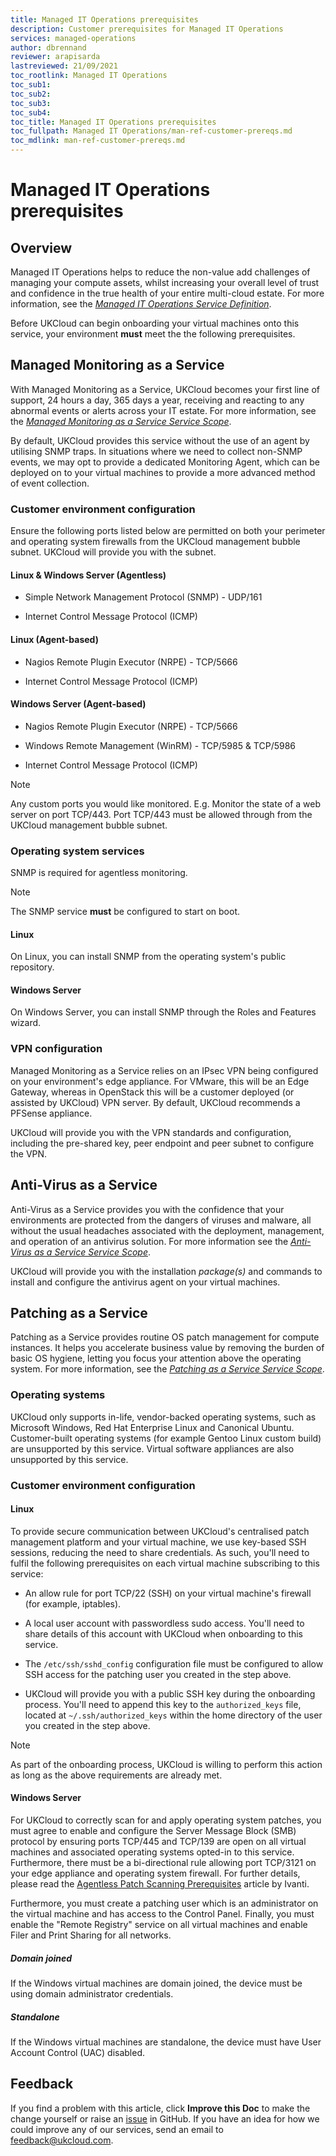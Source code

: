 ```yaml
---
title: Managed IT Operations prerequisites
description: Customer prerequisites for Managed IT Operations
services: managed-operations
author: dbrennand
reviewer: arapisarda
lastreviewed: 21/09/2021
toc_rootlink: Managed IT Operations
toc_sub1:
toc_sub2:
toc_sub3:
toc_sub4:
toc_title: Managed IT Operations prerequisites
toc_fullpath: Managed IT Operations/man-ref-customer-prereqs.md
toc_mdlink: man-ref-customer-prereqs.md
---
```


# Managed IT Operations prerequisites

## Overview

Managed IT Operations helps to reduce the non-value add challenges of managing your compute assets, whilst increasing your overall level of trust and confidence in the true health of your entire multi-cloud estate. For more information, see the [*Managed IT Operations Service Definition*](man-sd-managed-it-ops.md).

Before UKCloud can begin onboarding your virtual machines onto this service, your environment **must** meet the the following prerequisites.

## Managed Monitoring as a Service

With Managed Monitoring as a Service, UKCloud becomes your first line of support, 24 hours a day, 365 days a year, receiving and reacting to any abnormal events or alerts across your IT estate. For more information, see the [*Managed Monitoring as a Service Service Scope*](man-sco-monitoring.md).

By default, UKCloud provides this service without the use of an agent by utilising SNMP traps. In situations where we need to collect non-SNMP events, we may opt to provide a dedicated Monitoring Agent, which can be deployed on to your virtual machines to provide a more advanced method of event collection.

### Customer environment configuration

Ensure the following ports listed below are permitted on both your perimeter and operating system firewalls from the UKCloud management bubble subnet. UKCloud will provide you with the subnet.

#### Linux & Windows Server (Agentless)

- Simple Network Management Protocol (SNMP) - UDP/161

- Internet Control Message Protocol (ICMP)

#### Linux (Agent-based)

- Nagios Remote Plugin Executor (NRPE) - TCP/5666

- Internet Control Message Protocol (ICMP)

#### Windows Server (Agent-based)

- Nagios Remote Plugin Executor (NRPE) - TCP/5666

- Windows Remote Management (WinRM) - TCP/5985 & TCP/5986

- Internet Control Message Protocol (ICMP)

> [!NOTE]
>
> Any custom ports you would like monitored. E.g. Monitor the state of a web server on port TCP/443. Port TCP/443 must be allowed through from the UKCloud management bubble subnet.

### Operating system services

SNMP is required for agentless monitoring.

> [!NOTE]
>
> The SNMP service **must** be configured to start on boot.

#### Linux

On Linux, you can install SNMP from the operating system's public repository.

#### Windows Server

On Windows Server, you can install SNMP through the Roles and Features wizard.

### VPN configuration

Managed Monitoring as a Service relies on an IPsec VPN being configured on your environment's edge appliance. For VMware, this will be an Edge Gateway, whereas in OpenStack this will be a customer deployed (or assisted by UKCloud) VPN server. By default, UKCloud recommends a PFSense appliance.

UKCloud will provide you with the VPN standards and configuration, including the pre-shared key, peer endpoint and peer subnet to configure the VPN.

## Anti-Virus as a Service

Anti-Virus as a Service provides you with the confidence that your environments are protected from the dangers of viruses and malware, all without the usual headaches associated with the deployment, management, and operation of an antivirus solution. For more information see the [*Anti-Virus as a Service Service Scope*](man-sco-antivirus.md).

UKCloud will provide you with the installation *package(s)* and commands to install and configure the antivirus agent on your virtual machines.

## Patching as a Service

Patching as a Service provides routine OS patch management for compute instances. It helps you accelerate business value by removing the burden of basic OS hygiene, letting you focus your attention above the operating system. For more information, see the [*Patching as a Service Service Scope*](man-sco-patching.md).

### Operating systems

UKCloud only supports in-life, vendor-backed operating systems, such as Microsoft Windows, Red Hat Enterprise Linux and Canonical Ubuntu. Customer-built operating systems (for example Gentoo Linux custom build) are unsupported by this service. Virtual software appliances are also unsupported by this service.

### Customer environment configuration

#### Linux

To provide secure communication between UKCloud's centralised patch management platform and your virtual machine, we use key-based SSH sessions, reducing the need to share credentials. As such, you'll need to fulfil the following prerequisites on each virtual machine subscribing to this service:

- An allow rule for port TCP/22 (SSH) on your virtual machine's firewall (for example, iptables).

- A local user account with passwordless sudo access. You'll need to share details of this account with UKCloud when onboarding to this service.

- The `/etc/ssh/sshd_config` configuration file must be configured to allow SSH access for the patching user you created in the step above.

- UKCloud will provide you with a public SSH key during the onboarding process. You'll need to append this key to the `authorized_keys` file, located at `~/.ssh/authorized_keys` within the home directory of the user you created in the step above.

> [!NOTE]
>
> As part of the onboarding process, UKCloud is willing to perform this action as long as the above requirements are already met.

#### Windows Server

For UKCloud to correctly scan for and apply operating system patches, you must agree to enable and configure the Server Message Block (SMB) protocol by ensuring ports TCP/445 and TCP/139 are open on all virtual machines and associated operating systems opted-in to this service. Furthermore, there must be a bi-directional rule allowing port TCP/3121 on your edge appliance and operating system firewall. For further details, please read the [Agentless Patch Scanning Prerequisites](https://forums.ivanti.com/s/article/Agentless-Patch-Scanning-Prerequisites?language=en_US) article by Ivanti.

Furthermore, you must create a patching user which is an administrator on the virtual machine and has access to the Control Panel. Finally, you must enable the "Remote Registry" service on all virtual machines and enable Filer and Print Sharing for all networks.

##### Domain joined

If the Windows virtual machines are domain joined, the device must be using domain administrator credentials.

##### Standalone

If the Windows virtual machines are standalone, the device must have User Account Control (UAC) disabled.

## Feedback

If you find a problem with this article, click **Improve this Doc** to make the change yourself or raise an [issue](https://github.com/UKCloud/documentation/issues) in GitHub. If you have an idea for how we could improve any of our services, send an email to <feedback@ukcloud.com>.

